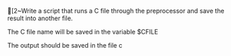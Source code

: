 [2~Write a script that runs a C file through the preprocessor and save the result into another file.



The C file name will be saved in the variable $CFILE

The output should be saved in the file c
